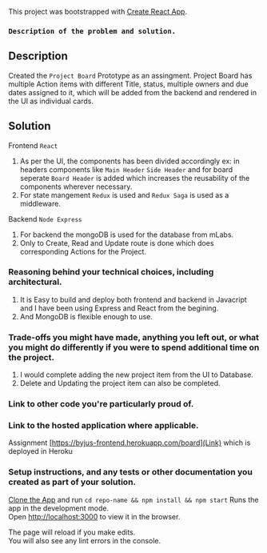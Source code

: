 This project was bootstrapped with [Create React App](https://github.com/facebook/create-react-app).

### `Description of the problem and solution.`

## Description

Created the `Project Board` Prototype as an assingment.
Project Board has multiple Action items with different Title, status, multiple owners and due dates assigned to it, which will be added from the backend and rendered in the UI as individual cards.

## Solution

Frontend `React`<br/>

1. As per the UI, the components has been divided accordingly ex: in headers components like `Main Header` `Side Header` and for board seperate `Board Header` is added which increases the reusability of the components wherever necessary.
2. For state mangement `Redux` is used and `Redux Saga` is used as a middleware.

Backend `Node Express`<br/>

1. For backend the mongoDB is used for the database from mLabs.
2. Only to Create, Read and Update route is done which does corresponding Actions for the Project.

### Reasoning behind your technical choices, including architectural.

1. It is Easy to build and deploy both frontend and backend in Javacript and I have been using Express and React from the begining.
2. And MongoDB is flexible enough to use.

### Trade-offs you might have made, anything you left out, or what you might do differently if you were to spend additional time on the project.

1. I would complete adding the new project item from the UI to Database.
2. Delete and Updating the project item can also be completed.

### Link to other code you're particularly proud of.

### Link to the hosted application where applicable.

Assignment [https://byjus-frontend.herokuapp.com/board](Link) which is deployed in Heroku

### Setup instructions, and any tests or other documentation you created as part of your solution.

[Clone the App](https://github.com/kiran-kumar011/Byjus-backend.git) and run `cd repo-name && npm install && npm start`
Runs the app in the development mode.<br />
Open [http://localhost:3000](http://localhost:3000) to view it in the browser.

The page will reload if you make edits.<br />
You will also see any lint errors in the console.
